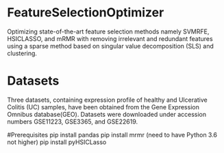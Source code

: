 # FeatureSelectionOptimizer
Optimizing state-of-the-art feature selection methods namely SVMRFE, HSICLASSO, and mRMR with removing irrelevant and redundant features using a sparse method based on singular value decomposition (SLS) and clustering. 

# Datasets
Three datasets, containing expression profile of healthy and Ulcerative Colitis (UC) samples, have been obtained from the Gene Expression Omnibus database(GEO). Datasets were downloaded under accession numbers GSE11223, GSE3365, and GSE22619.

#Prerequisites
pip install pandas
pip install mrmr (need to have Python 3.6 not higher)
pip install pyHSICLasso
